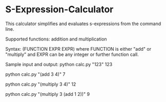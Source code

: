 # S-Expression-Calculator

This calculator simplifies and evaluates s-expressions from the command line.

Supported functions: addition and multiplication

Syntax: (FUNCTION EXPR EXPR) where FUNCTION is either "add" or "multiply" and EXPR can be any integer or further function call.

Sample input and output:
python calc.py "123"
123

python calc.py "(add 3 4)"
7

python calc.py "(multiply 3 4)"
12

python calc.py "(multiply 3 (add 1 2))"
9
